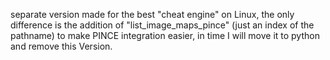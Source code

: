 separate version made for the best "cheat engine" on Linux, the only difference is the addition of "list_image_maps_pince" (just an index of the pathname) to make PINCE integration easier, in time I will move it to python and remove this Version.